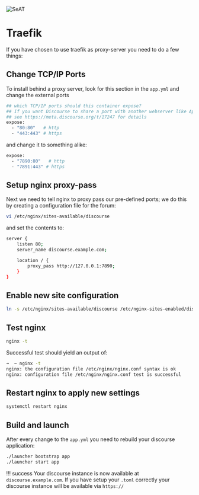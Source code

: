 ![SeAT](https://i.imgur.com/aPPOxSK.png)

# Traefik

If you have chosen to use traefik as proxy-server you need to do a few things:

## Change TCP/IP Ports


To install behind a proxy server, look for this section in the `app.yml` and change the external ports
````bash
## which TCP/IP ports should this container expose?
## If you want Discourse to share a port with another webserver like Apache or nginx,
## see https://meta.discourse.org/t/17247 for details
expose:
  - "80:80"   # http
  - "443:443" # https
````

and change it to something alike:
````bash
expose:
  - "7890:80"   # http
  - "7891:443" # https
````

## Setup nginx proxy-pass

Next we need to tell nginx to proxy pass our pre-defined ports; we do this by creating a configuration file for the forum:

```bash
vi /etc/nginx/sites-available/discourse
```

and set the contents to:

```bash
server {
    listen 80;
    server_name discourse.example.com;

    location / {
        proxy_pass http://127.0.0.1:7890;
    }
}
```

## Enable new site configuration 

```bash
ln -s /etc/nginx/sites-available/discourse /etc/nginx-sites-enabled/discourse
```

## Test nginx

```bash
nginx -t
```

Successful test should yield an output of:

```bash
➜  ~ nginx -t
nginx: the configuration file /etc/nginx/nginx.conf syntax is ok
nginx: configuration file /etc/nginx/nginx.conf test is successful
```

## Restart nginx to apply new settings

```bash
systemctl restart nginx
```

## Build and launch

After every change to the `app.yml` you need to rebuild your discourse application:

````bash
./launcher bootstrap app
./launcher start app
````

!!! success
    Your discourse instance is now available at `discourse.example.com`. If you have setup your `.toml` correctly your discourse instance will be available via `https://`
